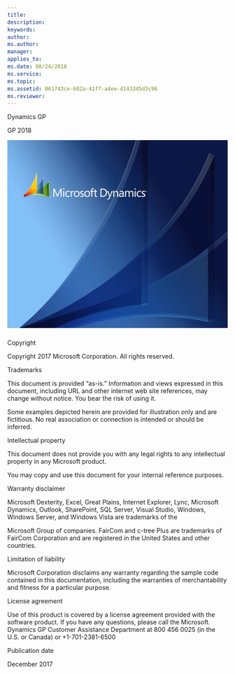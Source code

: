 ```yaml
---
title: 
description: 
keywords: 
author: 
ms.author: 
manager: 
applies_to: 
ms.date: 08/24/2018
ms.service: 
ms.topic: 
ms.assetid: 061743ce-602a-41f7-a4ee-d143345d3c96
ms.reviewer: 
---
```

Dynamics GP

GP 2018

![GP 2018 Upgrade_Book image1](media/GP-2018-Upgrade_Book-image1.png)  

Copyright

Copyright 2017 Microsoft Corporation. All rights reserved.

Trademarks

This document is provided “as-is.” Information and views expressed in this document, including URL and other internet web site references, may change without notice. You bear the risk of using it.

Some examples depicted herein are provided for illustration only and are fictitious. No real association or connection is intended or should be inferred.

Intellectual property

This document does not provide you with any legal rights to any intellectual property in any Microsoft product.

You may copy and use this document for your internal reference purposes.

Warranty disclaimer

Microsoft Dexterity, Excel, Great Plains, Internet Explorer, Lync, Microsoft Dynamics, Outlook, SharePoint, SQL Server, Visual Studio, Windows, Windows Server, and Windows Vista are trademarks of the

Microsoft Group of companies. FairCom and c-tree Plus are trademarks of FairCom Corporation and are registered in the United States and other countries.

Limitation of liability

Microsoft Corporation disclaims any warranty regarding the sample code contained in this documentation, including the warranties of merchantability and fitness for a particular purpose.

License agreement

Use of this product is covered by a license agreement provided with the software product. If you have any questions, please call the Microsoft. Dynamics GP Customer Assistance Department at 800 456 0025 (in the U.S. or Canada) or +1-701-2381-6500

Publication date

December 2017

<span id="_Company_data_conversion" class="anchor"></span>

<span id="_Additional_features_and" class="anchor"></span>

<span id="_Module_upgrades_from" class="anchor"></span>

